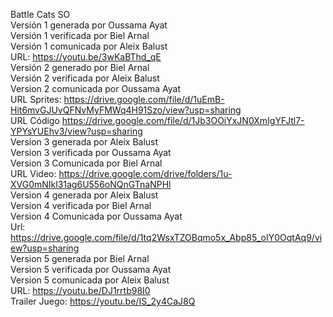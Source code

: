 Battle Cats SO  
Versión 1 generada por Oussama Ayat  
Versión 1 verificada por Biel Arnal  
Versión 1 comunicada por Aleix Balust  
URL: https://youtu.be/3wKaBThd_qE  
Versión 2 generado por Biel Arnal  
Versión 2 verificada por Aleix Balust  
Version 2 comunicada por Oussama Ayat  
URL Sprites: https://drive.google.com/file/d/1uEmB-Hit6mvGJUvQFNvMyFMWq4H91Szo/view?usp=sharing  
URL Código https://drive.google.com/file/d/1Jb3OOiYxJN0XmIgYFJtl7-YPYsYUEhv3/view?usp=sharing  
Version 3 generada por Aleix Balust  
Version 3 verificada por Oussama Ayat  
Version 3 Comunicada por Biel Arnal  
URL Video: https://drive.google.com/drive/folders/1u-XVG0mNIkl31ag6U556oNQnGTnaNPHl  
Version 4 generada por Aleix Balust  
Version 4 verificada por Biel Arnal  
Version 4 Comunicada por Oussama Ayat  
Url: https://drive.google.com/file/d/1tq2WsxTZOBqmo5x_Abp85_oIY0OqtAq9/view?usp=sharing  
Version 5 generada por Biel Arnal   
Version 5 verificada por Oussama Ayat  
Version 5 comunicada por Aleix Balust  
URL: https://youtu.be/DJ1rrtb98I0  
Trailer Juego: https://youtu.be/IS_2y4CaJ8Q  